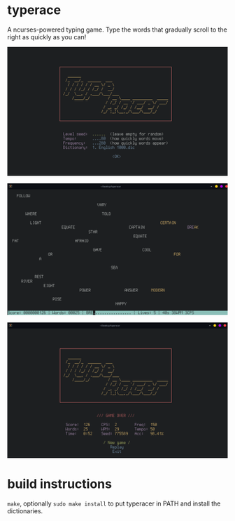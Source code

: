 # typerace
A ncurses-powered typing game. Type the words that gradually scroll to the right as quickly as you can!

![Main menu](img/menu.png)

![In-game screen](img/ingame.png)

![Game Over!](img/gameover.png)

# build instructions

`make`, optionally `sudo make install` to put typeracer in PATH and install the dictionaries.
